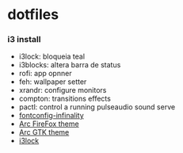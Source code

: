 # dotfiles


### i3 install
 - i3lock: bloqueia teal
 - i3blocks: altera barra de status
 - rofi: app opnner
 - feh: wallpaper setter
 - xrandr: configure monitors
 - compton: transitions effects
 - pactl: control a running pulseaudio sound serve
 - [fontconfig-infinality](http://www.webupd8.org/2013/06/better-font-rendering-in-linux-with.html)
 - [Arc FireFox theme](https://github.com/horst3180/arc-firefox-theme)
 - [Arc GTK theme](https://github.com/horst3180/Arc-theme)
 - [i3lock](https://www.reddit.com/r/unixporn/comments/3358vu/i3lock_unixpornworthy_lock_screen/)
